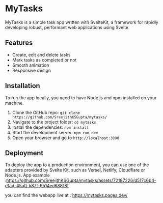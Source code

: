 # MyTasks

MyTasks is a simple task app written with SvelteKit, a framework for rapidly developing robust, performant web applications using Svelte.

## Features

- Create, edit and delete tasks
- Mark tasks as completed or not
- Smooth animation
- Responsive design

## Installation

To run the app locally, you need to have Node.js and npm installed on your machine.

1. Clone the GitHub repo: `git clone https://github.com/SreejithKSGupta/mytasks/`
2. Navigate to the project folder: `cd mytasks`
3. Install the dependencies: `npm install`
4. Start the development server: `npm run dev`
5. Open your browser and go to `http://localhost:3000`

## Deployment

To deploy the app to a production environment, you can use one of the adapters provided by Svelte Kit, such as Versel, Netlify, Cloudflare or Node.js.
App example :https://github.com/SreejithKSGupta/mytasks/assets/72187226/d517c6b4-e1ad-45a0-b87f-9514ed68818f

you can find the webapp live at : https://mytasks.pages.dev/
